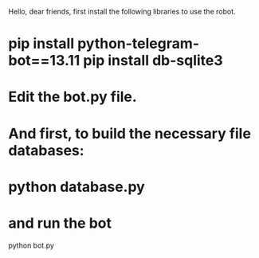 Hello, dear friends, first install the following libraries to use the robot.

pip install python-telegram-bot==13.11
pip install db-sqlite3
=========================
Edit the bot.py file.
=========================
And first, to build the necessary file databases:
=========================
python database.py
=========================
and run the bot
=========================
python bot.py
